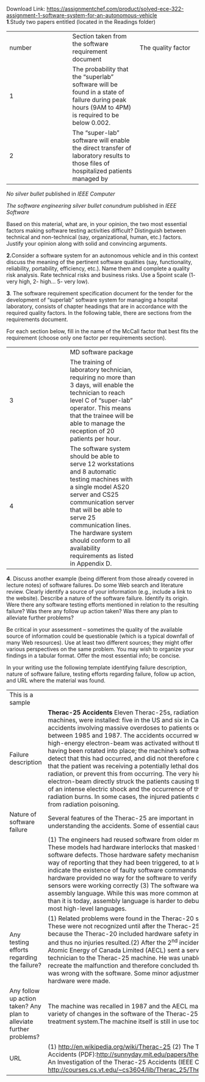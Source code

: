 Download Link: https://assignmentchef.com/product/solved-ece-322-assignment-1-software-system-for-an-autonomous-vehicle
<br>
<strong>1</strong>.Study two papers entitled (located in the Readings folder)

<table width="591">

 <tbody>

  <tr>

   <td width="197">number</td>

   <td width="197">Section taken from the software requirement document</td>

   <td width="197">The quality factor</td>

  </tr>

  <tr>

   <td width="197">1</td>

   <td width="197">The probability that the “superlab” software will be found in a state of failure during peak hours (9AM to 4PM) is required to be below 0.002.</td>

   <td width="197"> </td>

  </tr>

  <tr>

   <td width="197">2</td>

   <td width="197">The “super-lab” software will enable the direct transfer of laboratory results to those files of hospitalized patients managed by</td>

   <td width="197"> </td>

  </tr>

 </tbody>

</table>

<em>No silver bullet</em> published in <em>IEEE Computer</em>

<em>The software engineering silver bullet conundrum</em> published in <em>IEEE Software</em>

Based on this material, what are, in your opinion, the two most essential factors making software testing activities difficult? Distinguish between technical and non-technical (say, organizational, human, etc.) factors. Justify your opinion along with solid and convincing arguments.

<strong>2.</strong>Consider a software system for an autonomous vehicle and in this context discuss the meaning of the pertinent software qualities (say, functionality, reliability, portability, efficiency, etc.). Name them and complete a quality risk analysis. Rate technical risks and business risks. Use a 5point scale (1- very high, 2- high… 5- very low).

<strong>3</strong>. The software requirement specification document for the tender for the development of “superlab” software system for managing a hospital laboratory, consists of chapter headings that are in accordance with the required quality factors. In the following table, there are sections from the requirements document.

For each section below, fill in the name of the McCall factor that best fits the requirement (choose only one factor per requirements section).




<table width="591">

 <tbody>

  <tr>

   <td width="197"> </td>

   <td width="197">MD software package</td>

   <td width="197"> </td>

  </tr>

  <tr>

   <td width="197">3</td>

   <td width="197">The training of laboratory technician, requiring no more than 3 days, will enable the technician to reach level C of “super-lab” operator. This means that the trainee will be able to manage the reception of 20 patients per hour.</td>

   <td width="197"> </td>

  </tr>

  <tr>

   <td width="197">4</td>

   <td width="197">The software system should be able to serve 12 workstations and 8 automatic testing machines with a single model AS20 server and CS25 communication server that will be able to serve 25 communication lines. The hardware system should conform to all availability requirements as listed in Appendix D.</td>

   <td width="197"> </td>

  </tr>

 </tbody>

</table>




<em> </em><strong>4</strong>. Discuss another example (being different from those already covered in lecture notes) of software failures. Do some Web search and literature review. Clearly identify a source of your information (e.g., include a link to the website). Describe a nature of the software failure. Identify its origin. Were there any software testing efforts mentioned in relation to the resulting failure? Was there any follow up action taken? Was there any plan to alleviate further problems?

Be critical in your assessment – sometimes the quality of the available source of information could be questionable (which is a typical downfall of many Web resources). Use at least two different sources; they might offer various perspectives on the same problem. You may wish to organize your findings in a tabular format. Offer the most essential info; be concise.

In your writing use the following template identifying failure description, nature of software failure, testing efforts regarding failure, follow up action, and URL where the material was found.

<table width="590">

 <tbody>

  <tr>

   <td width="199">This is a sample</td>

   <td width="391"> </td>

  </tr>

  <tr>

   <td width="199">Failure description</td>

   <td width="391"><strong>Therac-25 Accidents </strong> Eleven Therac-25s, radiation therapy machines, were installed: five in the US and six in Canada. Six accidents involving massive overdoses to patients occurred between 1985 and 1987. The accidents occurred when the high-energy electron-beam was activated without the target having been rotated into place; the machine’s software did not detect that this had occurred, and did not therefore determine that the patient was receiving a potentially lethal dose of radiation, or prevent this from occurring. The very high energy electron-beam directly struck the patients causing the feeling of an intense electric shock and the occurrence of thermal and radiation burns. In some cases, the injured patients died later from radiation poisoning.</td>

  </tr>

  <tr>

   <td width="199">Nature of software failure</td>

   <td width="391">Several features of the Therac-25 are important in understanding the accidents. Some of essential causes were:</td>

  </tr>

  <tr>

   <td width="199"> </td>

   <td width="391"> (1)                The engineers had reused software from older models. These models had hardware interlocks that masked their software defects. Those hardware safety mechanisms had no way of reporting that they had been triggered, to at least indicate the existence of faulty software commands (2)                The hardware provided no way for the software to verify that sensors were working correctly (3)                The software was written in assembly language. While this was more common at the time than it is today, assembly language is harder to debug than most high-level languages. </td>

  </tr>

  <tr>

   <td width="199">Any testing efforts regarding the failure?</td>

   <td width="391">(1)                Related problems were found in the Therac-20 software. These were not recognized until after the Therac-25 accidents because the Therac-20 included hardware safety interlocks and thus no injuries resulted.(2)                After the 2<sup>nd</sup> incident the Atomic Energy of Canada Limited (AECL) sent a service technician to the Therac-25 machine. He was unable to recreate the malfunction and therefore concluded that nothing was wrong with the software. Some minor adjustments to the hardware were made.</td>

  </tr>

  <tr>

   <td width="199">Any follow up action taken? Any plan to alleviate further problems?</td>

   <td width="391">The machine was recalled in 1987 and the AECL made a variety of changes in the software of the Therac-25 radiation treatment system.The machine itself is still in use today.</td>

  </tr>

  <tr>

   <td width="199">URL</td>

   <td width="391">(1) <u>http://en.wikipedia.org/wiki/Therac-25</u> (2) The Therac-25 Accidents (PDF):<u>http://sunnyday.mit.edu/papers/therac.pdf</u>(3) An Investigation of the Therac-25 Accidents (IEEE Computer) <u>http://courses.cs.vt.edu/~cs3604/lib/Therac_25/Therac_1.html</u></td>

  </tr>

 </tbody>

</table>





